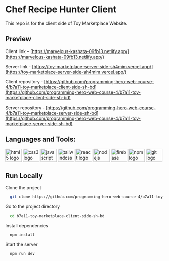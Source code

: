 # Chef Recipe Hunter Client
This repo is for the client side of Toy Marketplace Website.

## Preview

Client link – [https://marvelous-kashata-09fb13.netlify.app/](https://marvelous-kashata-09fb13.netlify.app/)

Server link - [https://toy-marketplace-server-side-sh4mim.vercel.app/](https://toy-marketplace-server-side-sh4mim.vercel.app/)

Client repository - [https://github.com/programming-hero-web-course-4/b7a11-toy-marketplace-client-side-sh-bd](https://github.com/programming-hero-web-course-4/b7a11-toy-marketplace-client-side-sh-bd)

Server repository - [https://github.com/programming-hero-web-course-4/b7a11-toy-marketplace-server-side-sh-bd](https://github.com/programming-hero-web-course-4/b7a11-toy-marketplace-server-side-sh-bd)

## Languages and Tools:
<div align="left">
  <img src="https://cdn.jsdelivr.net/gh/devicons/devicon/icons/html5/html5-plain-wordmark.svg" height="40" width="52" alt="html5 logo"  />
  <img src="https://cdn.jsdelivr.net/gh/devicons/devicon/icons/css3/css3-plain-wordmark.svg" height="40" width="52" alt="css3 logo"  />
  <img src="https://cdn.jsdelivr.net/gh/devicons/devicon/icons/javascript/javascript-original.svg" height="40" width="52" alt="javascript logo"  />
  <img src="https://cdn.jsdelivr.net/gh/devicons/devicon/icons/tailwindcss/tailwindcss-plain.svg" height="40" width="52" alt="tailwindcss logo"  />
  <img src="https://cdn.jsdelivr.net/gh/devicons/devicon/icons/react/react-original-wordmark.svg" height="40" width="52" alt="react logo"  />
  <img src="https://cdn.jsdelivr.net/gh/devicons/devicon/icons/nodejs/nodejs-original.svg" height="40" width="52" alt="nodejs logo"  />
  <img src="https://cdn.jsdelivr.net/gh/devicons/devicon/icons/firebase/firebase-plain-wordmark.svg" height="40" width="52" alt="firebase logo"  />
  <img src="https://cdn.jsdelivr.net/gh/devicons/devicon/icons/npm/npm-original-wordmark.svg" height="40" width="52" alt="npm logo"  />
  <img src="https://cdn.jsdelivr.net/gh/devicons/devicon/icons/git/git-plain-wordmark.svg" height="40" width="52" alt="git logo"  />
</div>

## Run Locally

Clone the project

```bash
  git clone https://github.com/programming-hero-web-course-4/b7a11-toy-marketplace-client-side-sh-bd.git
```

Go to the project directory

```bash
  cd b7a11-toy-marketplace-client-side-sh-bd
```

Install dependencies

```bash
  npm install
```

Start the server

```bash
  npm run dev
```